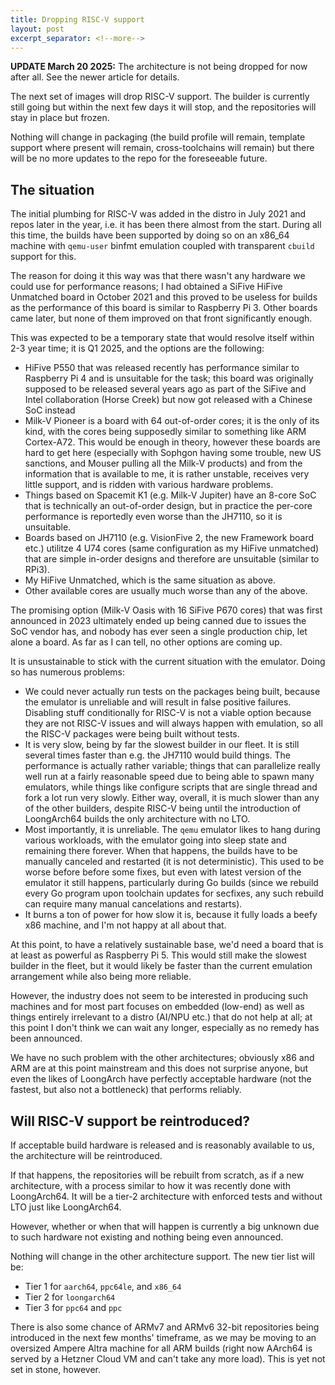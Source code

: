 ```yaml
---
title: Dropping RISC-V support
layout: post
excerpt_separator: <!--more-->
---
```


**UPDATE March 20 2025:** The architecture is not being dropped
for now after all. See the newer article for details.

The next set of images will drop RISC-V support. The builder is
currently still going but within the next few days it will stop,
and the repositories will stay in place but frozen.

Nothing will change in packaging (the build profile will remain,
template support where present will remain, cross-toolchains will
remain) but there will be no more updates to the repo for the
foreseeable future.

<!--more-->

## The situation

The initial plumbing for RISC-V was added in the distro in July 2021
and repos later in the year, i.e. it has been there almost from the
start. During all this time, the builds have been supported by doing
so on an x86_64 machine with `qemu-user` binfmt emulation coupled with
transparent `cbuild` support for this.

The reason for doing it this way was that there wasn't any hardware
we could use for performance reasons; I had obtained a SiFive HiFive
Unmatched board in October 2021 and this proved to be useless for
builds as the performance of this board is similar to Raspberry Pi 3.
Other boards came later, but none of them improved on that front
significantly enough.

This was expected to be a temporary state that would resolve itself
within 2-3 year time; it is Q1 2025, and the options are the following:

* HiFive P550 that was released recently has performance similar to
  Raspberry Pi 4 and is unsuitable for the task; this board was originally
  supposed to be released several years ago as part of the SiFive and Intel
  collaboration (Horse Creek) but now got released with a Chinese SoC instead
* Milk-V Pioneer is a board with 64 out-of-order cores; it is the only of
  its kind, with the cores being supposedly similar to something like ARM
  Cortex-A72. This would be enough in theory, however these boards are hard
  to get here (especially with Sophgon having some trouble, new US sanctions,
  and Mouser pulling all the Milk-V products) and from the information that
  is available to me, it is rather unstable, receives very little support,
  and is ridden with various hardware problems.
* Things based on Spacemit K1 (e.g. Milk-V Jupiter) have an 8-core SoC that
  is technically an out-of-order design, but in practice the per-core
  performance is reportedly even worse than the JH7110, so it is unsuitable.
* Boards based on JH7110 (e.g. VisionFive 2, the new Framework board etc.)
  utilitze 4 U74 cores (same configuration as my HiFive unmatched) that are
  simple in-order designs and therefore are unsuitable (similar to RPi3).
* My HiFive Unmatched, which is the same situation as above.
* Other available cores are usually much worse than any of the above.

The promising option (Milk-V Oasis with 16 SiFive P670 cores) that was
first announced in 2023 ultimately ended up being canned due to issues
the SoC vendor has, and nobody has ever seen a single production chip,
let alone a board. As far as I can tell, no other options are coming up.

It is unsustainable to stick with the current situation with the emulator.
Doing so has numerous problems:

* We could never actually run tests on the packages being built, because
  the emulator is unreliable and will result in false positive failures.
  Disabling stuff conditionally for RISC-V is not a viable option because
  they are not RISC-V issues and will always happen with emulation, so
  all the RISC-V packages were being built without tests.
* It is very slow, being by far the slowest builder in our fleet. It is
  still several times faster than e.g. the JH7110 would build things. The
  performance is actually rather variable; things that can parallelize
  really well run at a fairly reasonable speed due to being able to spawn
  many emulators, while things like configure scripts that are single
  thread and fork a lot run very slowly. Either way, overall, it is much
  slower than any of the other builders, despite RISC-V being until the
  introduction of LoongArch64 builds the only architecture with no LTO.
* Most importantly, it is unreliable. The `qemu` emulator likes to hang
  during various workloads, with the emulator going into sleep state and
  remaining there forever. When that happens, the builds have to be
  manually canceled and restarted (it is not deterministic). This used
  to be worse before before some fixes, but even with latest version of
  the emulator it still happens, particularly during Go builds (since
  we rebuild every Go program upon toolchain updates for secfixes,
  any such rebuild can require many manual cancelations and restarts).
* It burns a ton of power for how slow it is, because it fully loads
  a beefy x86 machine, and I'm not happy at all about that.

At this point, to have a relatively sustainable base, we'd need a board
that is at least as powerful as Raspberry Pi 5. This would still make
the slowest builder in the fleet, but it would likely be faster than
the current emulation arrangement while also being more reliable.

However, the industry does not seem to be interested in producing such
machines and for most part focuses on embedded (low-end) as well as
things entirely irrelevant to a distro (AI/NPU etc.) that do not help
at all; at this point I don't think we can wait any longer, especially
as no remedy has been announced.

We have no such problem with the other architectures; obviously x86 and
ARM are at this point mainstream and this does not surprise anyone, but
even the likes of LoongArch have perfectly acceptable hardware (not the
fastest, but also not a bottleneck) that performs reliably.

## Will RISC-V support be reintroduced?

If acceptable build hardware is released and is reasonably available to
us, the architecture will be reintroduced.

If that happens, the repositories will be rebuilt from scratch, as if
a new architecture, with a process similar to how it was recently done
with LoongArch64. It will be a tier-2 architecture with enforced tests
and without LTO just like LoongArch64.

However, whether or when that will happen is currently a big unknown
due to such hardware not existing and nothing being even announced.

Nothing will change in the other architecture support. The new tier
list will be:

* Tier 1 for `aarch64`, `ppc64le`, and `x86_64`
* Tier 2 for `loongarch64`
* Tier 3 for `ppc64` and `ppc`

There is also some chance of ARMv7 and ARMv6 32-bit repositories being
introduced in the next few months' timeframe, as we may be moving to
an oversized Ampere Altra machine for all ARM builds (right now AArch64
is served by a Hetzner Cloud VM and can't take any more load). This is
yet not set in stone, however.
